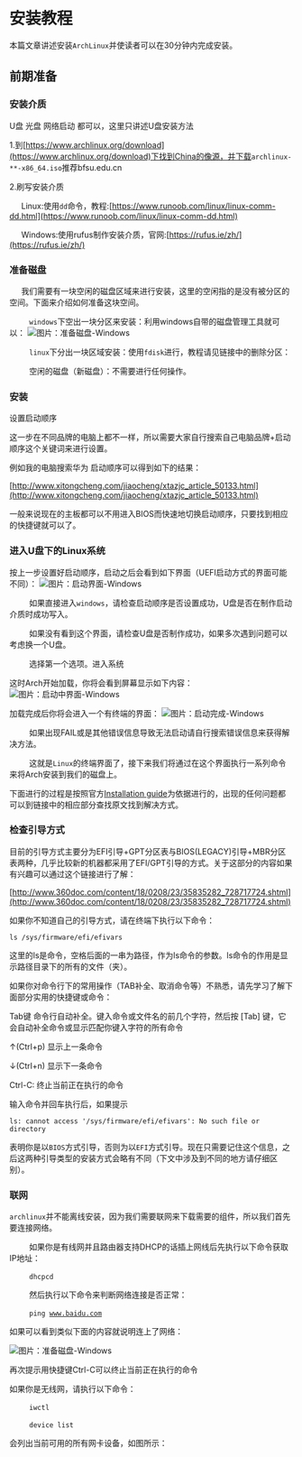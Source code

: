 # 安装教程

本篇文章讲述安装<code>ArchLinux</code>并使读者可以在30分钟内完成安装。

## 前期准备

### 安装介质

U盘 光盘 网络启动 都可以，这里只讲述U盘安装方法

1.到[https://www.archlinux.org/download](https://www.archlinux.org/download)下找到China的像源，并下载<code>archlinux-**-x86_64.iso</code>推荐bfsu.edu.cn

2.刷写安装介质

&ensp;&ensp;&ensp;Linux:使用<code>dd</code>命令，教程:[https://www.runoob.com/linux/linux-comm-dd.html](https://www.runoob.com/linux/linux-comm-dd.html)

&ensp;&ensp;&ensp;Windows:使用rufus制作安装介质，官网:[https://rufus.ie/zh/](https://rufus.ie/zh/)

### 准备磁盘

&ensp;&ensp;&ensp;我们需要有一块空闲的磁盘区域来进行安装，这里的空闲指的是没有被分区的空间。下面来介绍如何准备这块空间。

&ensp;&ensp;&ensp;&ensp;&ensp;<code>windows</code>下空出一块分区来安装：利用windows自带的磁盘管理工具就可以：
![图片：准备磁盘-Windows](https://github.com/mgy-qyqf/mgy-qyqf.github.io/blob/main/technology/ArchLinux%E5%AE%89%E8%A3%85/%E5%9B%BE%E7%89%87%EF%BC%9A%E5%87%86%E5%A4%87%E7%A3%81%E7%9B%98-Windows.png?raw=true)

&ensp;&ensp;&ensp;&ensp;&ensp;<code>linux</code>下分出一块区域安装：使用<code>fdisk</code>进行，教程请见链接中的删除分区：


&ensp;&ensp;&ensp;&ensp;&ensp;空闲的磁盘（新磁盘）：不需要进行任何操作。

### 安装

设置启动顺序

这一步在不同品牌的电脑上都不一样，所以需要大家自行搜索自己电脑品牌+启动顺序这个关键词来进行设置。

例如我的电脑搜索华为 启动顺序可以得到如下的结果：

[http://www.xitongcheng.com/jiaocheng/xtazjc_article_50133.html](http://www.xitongcheng.com/jiaocheng/xtazjc_article_50133.html)

一般来说现在的主板都可以不用进入BIOS而快速地切换启动顺序，只要找到相应的快捷键就可以了。

### 进入U盘下的Linux系统
按上一步设置好启动顺序，启动之后会看到如下界面（UEFI启动方式的界面可能不同）：
![图片：启动界面-Windows](https://github.com/mgy-qyqf/mgy-qyqf.github.io/blob/main/technology/ArchLinux%E5%AE%89%E8%A3%85/%E5%90%AF%E5%8A%A8%E7%95%8C%E9%9D%A2(uefi).png?raw=true)

&ensp;&ensp;&ensp;&ensp;&ensp;如果直接进入<code>windows</code>，请检查启动顺序是否设置成功，U盘是否在制作启动介质时成功写入。

&ensp;&ensp;&ensp;&ensp;&ensp;如果没有看到这个界面，请检查U盘是否制作成功，如果多次遇到问题可以考虑换一个U盘。

&ensp;&ensp;&ensp;&ensp;&ensp;选择第一个选项。进入系统

这时Arch开始加载，你将会看到屏幕显示如下内容：
![图片：启动中界面-Windows](https://github.com/mgy-qyqf/mgy-qyqf.github.io/blob/main/technology/ArchLinux%E5%AE%89%E8%A3%85/%E5%90%AF%E5%8A%A8%E4%B8%AD%E7%95%8C%E9%9D%A2(uefi).png?raw=true)

加载完成后你将会进入一个有终端的界面：
![图片：启动完成-Windows](https://github.com/mgy-qyqf/mgy-qyqf.github.io/blob/main/technology/ArchLinux%E5%AE%89%E8%A3%85/%E5%90%AF%E5%8A%A8%E5%AE%8C%E6%88%90(uefi).png?raw=true)

&ensp;&ensp;&ensp;&ensp;&ensp;如果出现FAIL或是其他错误信息导致无法启动请自行搜索错误信息来获得解决方法。

&ensp;&ensp;&ensp;&ensp;&ensp;这就是<code>Linux</code>的终端界面了，接下来我们将通过在这个界面执行一系列命令来将Arch安装到我们的磁盘上。

下面进行的过程是按照官方[Installation guide](https://wiki.archlinux.org/title/installation_guide_(%E7%AE%80%E4%BD%93%E4%B8%AD%E6%96%87))为依据进行的，出现的任何问题都可以到链接中的相应部分查找原文找到解决方式。

### 检查引导方式

目前的引导方式主要分为EFI引导+GPT分区表与BIOS(LEGACY)引导+MBR分区表两种，几乎比较新的机器都采用了EFI/GPT引导的方式。关于这部分的内容如果有兴趣可以通过这个链接进行了解：

[http://www.360doc.com/content/18/0208/23/35835282_728717724.shtml](http://www.360doc.com/content/18/0208/23/35835282_728717724.shtml)

如果你不知道自己的引导方式，请在终端下执行以下命令：

<code>ls /sys/firmware/efi/efivars</code>

这里的ls是命令，空格后面的一串为路径，作为ls命令的参数。ls命令的作用是显示路径目录下的所有的文件（夹）。

如果你对命令行下的常用操作（TAB补全、取消命令等）不熟悉，请先学习了解下面部分实用的快捷键或命令：

Tab键 命令行自动补全。键入命令或文件名的前几个字符，然后按 [Tab] 键，它会自动补全命令或显示匹配你键入字符的所有命令

↑(Ctrl+p) 显示上一条命令

↓(Ctrl+n) 显示下一条命令

Ctrl-C: 终止当前正在执行的命令

输入命令并回车执行后，如果提示

<code>ls: cannot access '/sys/firmware/efi/efivars': No such file or directory</code>

表明你是以<code>BIOS</code>方式引导，否则为以<code>EFI</code>方式引导。现在只需要记住这个信息，之后这两种引导类型的安装方式会略有不同（下文中涉及到不同的地方请仔细区别）。

### 联网

<code>archlinux</code>并不能离线安装，因为我们需要联网来下载需要的组件，所以我们首先要连接网络。

&ensp;&ensp;&ensp;&ensp;&ensp;如果你是有线网并且路由器支持DHCP的话插上网线后先执行以下命令获取IP地址：

&ensp;&ensp;&ensp;&ensp;&ensp;<code>dhcpcd</code>

&ensp;&ensp;&ensp;&ensp;&ensp;然后执行以下命令来判断网络连接是否正常：

&ensp;&ensp;&ensp;&ensp;&ensp;<code>ping www.baidu.com</code>

如果可以看到类似下面的内容就说明连上了网络：

![图片：准备磁盘-Windows](https://github.com/mgy-qyqf/mgy-qyqf.github.io/blob/main/technology/ArchLinux%E5%AE%89%E8%A3%85/ping%E7%99%BE%E5%BA%A6.png?raw=true)

再次提示用快捷键Ctrl-C可以终止当前正在执行的命令

如果你是无线网，请执行以下命令：

&ensp;&ensp;&ensp;&ensp;&ensp;<code>iwctl</code>

&ensp;&ensp;&ensp;&ensp;&ensp;<code>device list</code>

会列出当前可用的所有网卡设备，如图所示：

